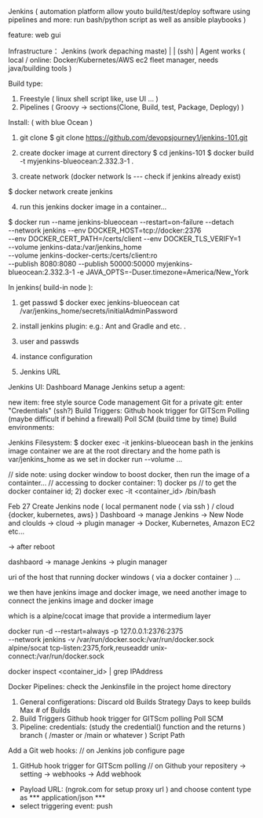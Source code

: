 Jenkins
( automation platform allow youto build/test/deploy
software using pipelines and more: run bash/python script as well
as ansible playbooks )

feature:
	web gui

Infrastructure：
	Jenkins (work depaching maste)
		|
		| (ssh)
		|
	Agent works ( local / online: Docker/Kubernetes/AWS ec2 fleet manager,
	needs java/building tools  )

Build type:

1) Freestyle
	 ( linux shell script like, use UI ... )
2) Pipelines
	 ( Groovy -> sections(Clone, Build, test, Package, Deplogy) )

Install: ( with blue Ocean )
1) git clone
$ git clone https://github.com/devopsjourney1/jenkins-101.git

2) create docker image at current directory
$ cd jenkins-101
$ docker build -t myjenkins-blueocean:2.332.3-1 .

3) create network (docker network ls --- check if jenkins already exist)

$ docker network create jenkins

4) run this jenkins docker image in a container...

$ docker run --name jenkins-blueocean --restart=on-failure --detach \
--network jenkins --env DOCKER_HOST=tcp://docker:2376 \
--env DOCKER_CERT_PATH=/certs/client --env DOCKER_TLS_VERIFY=1 \
--volume jenkins-data:/var/jenkins_home \
--volume jenkins-docker-certs:/certs/client:ro \
--publish 8080:8080 --publish 50000:50000 myjenkins-blueocean:2.332.3-1
-e JAVA_OPTS=-Duser.timezone=America/New_York

In jenkins( build-in node ):
1) get passwd
$ docker exec jenkins-blueocean cat /var/jenkins_home/secrets/initialAdminPassword

2) install jenkins plugin: e.g.: Ant and Gradle and etc. .
3) user and passwds
4) instance configuration
5) Jenkins URL

Jenkins UI:
				Dashboard
				Manage Jenkins
							 setup a agent:

new item:
		free style
		source Code management
					 Git
					 for a private git: enter "Credentials" (ssh?)
		Build Triggers:
					Github hook trigger for GITScm Polling (maybe difficult if behind a firewall)
					Poll SCM (build time by time)
		Build environments:

Jenkins Filesystem:
$ docker exec -it jenkins-blueocean bash
in the jenkins image container
we are at the root directary
and the home path is var/jenkins_home as we set in docker run --volume ...

// side note: using docker window to boost docker, then run the image of a containter...
// accessing to docker container: 1) docker ps // to get the docker container id; 2) docker exec -it <container_id> /bin/bash

Feb 27
Create Jenkins node ( local permanent node ( via ssh ) / cloud {docker, kubernetes, aws} ) Dashboard -> manage Jenkins -> New Node and cloulds
-> cloud
 -> plugin manager
 -> Docker, Kubernetes, Amazon EC2 etc...

-> after reboot

dashbaord -> manage Jenkins -> plugin manager

uri of the host that running docker windows ( via a docker container ) ...

we then have jenkins image and docker image, we need another image to connect the jenkins image and docker image

which is a alpine/cocat image that provide a intermedium layer

docker run -d --restart=always -p 127.0.0.1:2376:2375 \
--network jenkins -v /var/run/docker.sock:/var/run/docker.sock \
alpine/socat tcp-listen:2375,fork,reuseaddr unix-connect:/var/run/docker.sock


docker inspect <container_id> | grep IPAddress


Docker Pipelines: 
check the Jenkinsfile in the project home directory
1) General configerations:
	Discard old Builds
		Strategy
		Days to keep builds
		Max # of Builds
2) Build Triggers
	Github hook trigger for GITScm polling
	Poll SCM
3) Pipeline: 
	credentials: (study the credential() function and the returns )
	branch ( /master or /main or whatever ) 
	Script Path


Add a Git web hooks:
// on Jenkins job configure page
1) GitHub hook trigger for GITScm polling 
// on Github your repositery -> setting -> webhooks -> Add webhook
* Payload URL: (ngrok.com for setup proxy url ) and choose content type as *** application/json ***  
* select triggering event: push 
